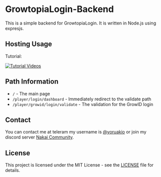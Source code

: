 # GrowtopiaLogin-Backend

This is a simple backend for GrowtopiaLogin. It is written in Node.js using expresjs.

## Hosting Usage

Tutorial:

[![Tutorial Videos](http://img.youtube.com/vi/8OXt1tHmeAM/0.jpg)](http://www.youtube.com/watch?v=8OXt1tHmeAM)

## Path Information

- `/` - The main page
- `/player/login/dashboard` - Immediately redirect to the validate path
- `/player/growid/login/validate` - The validation for the GrowID login
  
## Contact

You can contact me at teleram my username is [@yoruakio](https://t.me/yoruakio) or join my discord server [Nakai Community](https://discord.com/invite/ESsBxptJqr).

## License

This project is licensed under the MIT License - see the [LICENSE](LICENSE) file for details.
